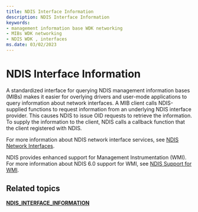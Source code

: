 ```yaml
---
title: NDIS Interface Information
description: NDIS Interface Information
keywords:
- management information base WDK networking
- MIBs WDK networking
- NDIS WDK , interfaces
ms.date: 03/02/2023
---
```


# NDIS Interface Information





A standardized interface for querying NDIS management information bases (MIBs) makes it easier for overlying drivers and user-mode applications to query information about network interfaces. A MIB client calls NDIS-supplied functions to request information from an underlying NDIS interface provider. This causes NDIS to issue OID requests to retrieve the information. To supply the information to the client, NDIS calls a callback function that the client registered with NDIS.

For more information about NDIS network interface services, see [NDIS Network Interfaces](/windows-hardware/drivers/ddi/_netvista/).

NDIS provides enhanced support for Management Instrumentation (WMI). For more information about NDIS 6.0 support for WMI, see [NDIS Support for WMI](ndis-support-for-wmi.md).

## Related topics


[**NDIS\_INTERFACE\_INFORMATION**](/windows/win32/api/ifdef/ns-ifdef-ndis_interface_information)

 

